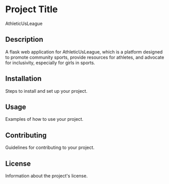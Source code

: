 # Project Title
AthleticUsLeague

## Description
A flask web application for AthleticUsLeague, which is a platform designed to promote community sports, provide resources for athletes, and advocate for inclusivity, especially for girls in sports.

## Installation
Steps to install and set up your project.

## Usage
Examples of how to use your project.

## Contributing
Guidelines for contributing to your project.

## License
Information about the project's license.
